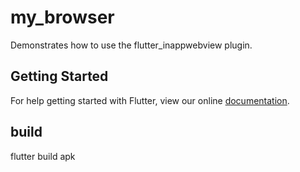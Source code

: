 # my_browser

Demonstrates how to use the flutter_inappwebview plugin.

## Getting Started

For help getting started with Flutter, view our online
[documentation](https://flutter.io/).


## build
flutter build apk